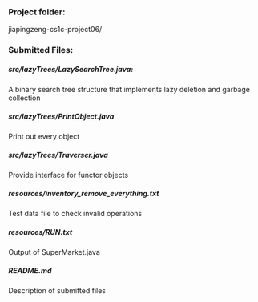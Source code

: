 ### Project folder:
jiapingzeng-cs1c-project06/

### Submitted Files:
##### src/lazyTrees/LazySearchTree.java: 
A binary search tree structure that implements lazy deletion and garbage collection
##### src/lazyTrees/PrintObject.java
Print out every object
##### src/lazyTrees/Traverser.java
Provide interface for functor objects
##### resources/inventory_remove_everything.txt
Test data file to check invalid operations
##### resources/RUN.txt
Output of SuperMarket.java
##### README.md
Description of submitted files